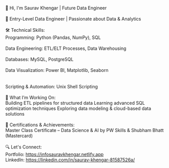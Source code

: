 👋 Hi, I'm Saurav Khengar | Future Data Engineer<br><br>
🚀 Entry-Level Data Engineer | Passionate about Data & Analytics
<br><br>
🛠️ Technical Skills:<br>
Programming: Python (Pandas, NumPy), SQL<br><br>
Data Engineering: ETL/ELT Processes, Data Warehousing<br><br>
Databases: MySQL, PostgreSQL<br><br>
Data Visualization: Power BI, Matplotlib, Seaborn<br><br><br>
Scripting & Automation: Unix Shell Scripting<br><br>
🎯 What I’m Working On:<br>
Building ETL pipelines for structured data
Learning advanced SQL optimization techniques
Exploring data modeling & cloud-based data solutions<br><br>
📜 Certifications & Achievements:<br>
Master Class Certificate – Data Science & AI by PW Skills & Shubham Bhatt (Mastercard)<br><br>
🔍 Let's Connect:<br>
Portfolio: https://infosauravkhengar.netlify.app<br>
LinkedIn: https://linkedin.com/in/saurav-khengar-81587526a/

